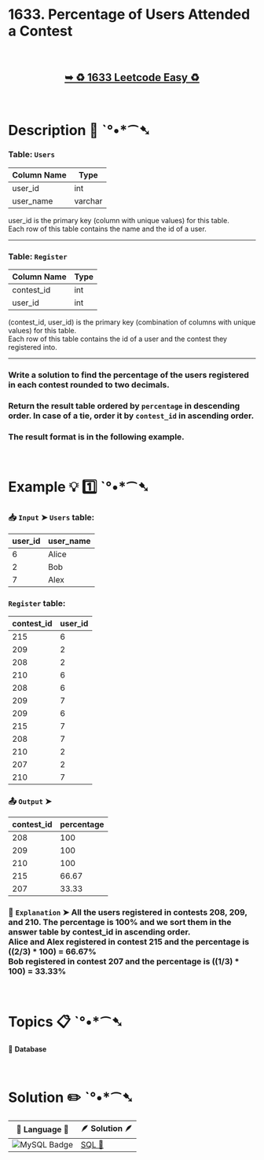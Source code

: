 # 1633. Percentage of Users Attended a Contest

</br>

<h2 align="center"> 

<a href="https://leetcode.com/problems/percentage-of-users-attended-a-contest/description/?envType=study-plan-v2&envId=top-sql-50"><strong>➥ ♻️ 1633 Leetcode Easy ♻️ </strong></a>
</h2>

</br>

# Description 📜 ˋ°•*⁀➷

### Table: `Users`

| Column Name | Type    |
|-------------|---------|
| user_id     | int     |
| user_name   | varchar |

user_id is the primary key (column with unique values) for this table.</br>
Each row of this table contains the name and the id of a user.

---

### Table: `Register`

| Column Name | Type    |
|-------------|---------|
| contest_id  | int     |
| user_id     | int     |

(contest_id, user_id) is the primary key (combination of columns with unique values) for this table.</br>
Each row of this table contains the id of a user and the contest they registered into.

---

### Write a solution to find the percentage of the users registered in each contest rounded to two decimals.

### Return the result table ordered by `percentage` in descending order. In case of a tie, order it by `contest_id` in ascending order.

### The result format is in the following example.

</br>

# Example 💡 1️⃣ ˋ°•*⁀➷

  ### 📥 `Input`  ➤ `Users` table:

| user_id | user_name |
| ------- | --------- |
| 6       | Alice     |
| 2       | Bob       |
| 7       | Alex      |

### `Register` table:

| contest_id | user_id |
| ---------- | ------- |
| 215        | 6       |
| 209        | 2       |
| 208        | 2       |
| 210        | 6       |
| 208        | 6       |
| 209        | 7       |
| 209        | 6       |
| 215        | 7       |
| 208        | 7       |
| 210        | 2       |
| 207        | 2       |
| 210        | 7       |

  ### 📤 `Output`  ➤

| contest_id | percentage |
| ---------- | ---------- |
| 208        | 100        |
| 209        | 100        |
| 210        | 100        |
| 215        | 66.67      |
| 207        | 33.33      |

  ### 🔦 `Explanation`  ➤ All the users registered in contests 208, 209, and 210. The percentage is 100% and we sort them in the answer table by contest_id in ascending order.</br> Alice and Alex registered in contest 215 and the percentage is ((2/3) * 100) = 66.67%</br> Bob registered in contest 207 and the percentage is ((1/3) * 100) = 33.33%

</br>

# Topics 📋 ˋ°•*⁀➷

🔸 **Database**  </br>

</br>

# Solution ✏️ ˋ°•*⁀➷

| 📒 Language 📒  | 🪶 Solution 🪶 |
| ------------- | ------------- |
|  ![MySQL Badge](https://img.shields.io/badge/MySQL-4479A1?logo=mysql&logoColor=fff&style=for-the-badge)  | [SQL 🕍](https://github.com/Prakhar-002/LEETCODE/blob/main/%F0%9F%93%9A%20Study%20%F0%9F%8E%A7%20Plan%20%F0%9F%91%A8%F0%9F%8F%BB%E2%80%8D%F0%9F%92%BB/%F0%9F%93%A6%20SQL%2050%20-%20%F0%9F%8C%BD%20Crack%20SQL%20Interview/%F0%9F%94%AC%20Examine%20Thoroughly%20%F0%9F%A7%AC/03%20Basic%20Aggregate%20Functions/Day%20%E2%9E%BA%2018%20%F0%9F%8C%BD%201633.%20Percentage%20of%20Users%20Attended%20a%20Contest/%F0%9F%95%8D%20SQL%20-%201633.%20Percentage%20of%20Users%20At.sql) |